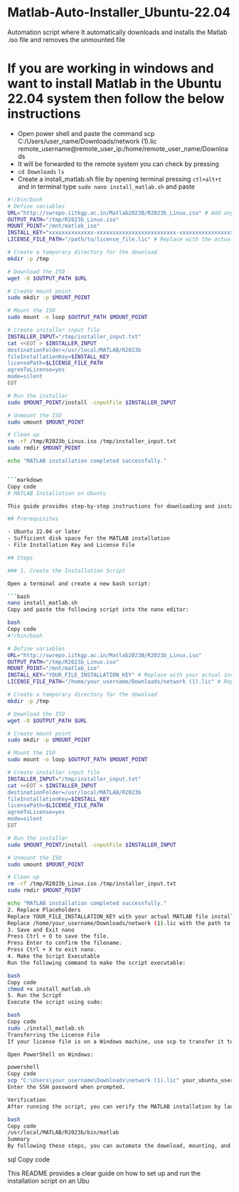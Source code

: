 # Matlab-Auto-Installer_Ubuntu-22.04
Automation script where It automatically downloads and installs the Matlab .iso file and removes the unmounted file
# If you are working in windows and want to install Matlab in the Ubuntu 22.04 system then follow the below instructions
- Open power shell and paste the command  scp C:/Users/user_name/Downloads/network (1).lic remote_username@remote_user_ip:/home/remote_user_name/Downloads
- It will be forwarded to the remote system you can check by pressing
- ```cd Downloads```
     ```ls ```
- Create a install_matlab.sh  file by opening terminal pressing ```ctl+alt+t``` and in terminal type  ```sudo nano install_matlab.sh``` and paste
```bash
#!/bin/bash
# Define variables
URL="http://swrepo.iitkgp.ac.in/Matlab2023B/R2023b_Linux.iso" # Add any URL you have to download it 
OUTPUT_PATH="/tmp/R2023b_Linux.iso"
MOUNT_POINT="/mnt/matlab_iso"
INSTALL_KEY="xxxxxxxxxxxxxx-xxxxxxxxxxxxxxxxxxxxxxxxx-xxxxxxxxxxxxxxxxxxxxxx-xxxxxxxxxxxxxxxxxxxxxx-xxxxxxxx" # Installation key
LICENSE_FILE_PATH="/path/to/license_file.lic" # Replace with the actual path to your license file

# Create a temporary directory for the download
mkdir -p /tmp

# Download the ISO
wget -O $OUTPUT_PATH $URL

# Create mount point
sudo mkdir -p $MOUNT_POINT

# Mount the ISO
sudo mount -o loop $OUTPUT_PATH $MOUNT_POINT

# Create installer input file
INSTALLER_INPUT="/tmp/installer_input.txt"
cat <<EOT > $INSTALLER_INPUT
destinationFolder=/usr/local/MATLAB/R2023b
fileInstallationKey=$INSTALL_KEY
licensePath=$LICENSE_FILE_PATH
agreeToLicense=yes
mode=silent
EOT

# Run the installer
sudo $MOUNT_POINT/install -inputFile $INSTALLER_INPUT

# Unmount the ISO
sudo umount $MOUNT_POINT

# Clean up
rm -rf /tmp/R2023b_Linux.iso /tmp/installer_input.txt
sudo rmdir $MOUNT_POINT

echo "MATLAB installation completed successfully."


```markdown
Copy code
# MATLAB Installation on Ubuntu

This guide provides step-by-step instructions for downloading and installing MATLAB on Ubuntu using a bash script. The script will download the MATLAB ISO, mount it, create the necessary installation input file, and run the installer in silent mode.

## Prerequisites

- Ubuntu 22.04 or later
- Sufficient disk space for the MATLAB installation
- File Installation Key and License File

## Steps

### 1. Create the Installation Script

Open a terminal and create a new bash script:

```bash
nano install_matlab.sh
Copy and paste the following script into the nano editor:

bash
Copy code
#!/bin/bash

# Define variables
URL="http://swrepo.iitkgp.ac.in/Matlab2023B/R2023b_Linux.iso"
OUTPUT_PATH="/tmp/R2023b_Linux.iso"
MOUNT_POINT="/mnt/matlab_iso"
INSTALL_KEY="YOUR_FILE_INSTALLATION_KEY" # Replace with your actual installation key
LICENSE_FILE_PATH="/home/your_username/Downloads/network (1).lic" # Replace with the actual path to your license file

# Create a temporary directory for the download
mkdir -p /tmp

# Download the ISO
wget -O $OUTPUT_PATH $URL

# Create mount point
sudo mkdir -p $MOUNT_POINT

# Mount the ISO
sudo mount -o loop $OUTPUT_PATH $MOUNT_POINT

# Create installer input file
INSTALLER_INPUT="/tmp/installer_input.txt"
cat <<EOT > $INSTALLER_INPUT
destinationFolder=/usr/local/MATLAB/R2023b
fileInstallationKey=$INSTALL_KEY
licensePath=$LICENSE_FILE_PATH
agreeToLicense=yes
mode=silent
EOT

# Run the installer
sudo $MOUNT_POINT/install -inputFile $INSTALLER_INPUT

# Unmount the ISO
sudo umount $MOUNT_POINT

# Clean up
rm -rf /tmp/R2023b_Linux.iso /tmp/installer_input.txt
sudo rmdir $MOUNT_POINT

echo "MATLAB installation completed successfully."
2. Replace Placeholders
Replace YOUR_FILE_INSTALLATION_KEY with your actual MATLAB file installation key.
Replace /home/your_username/Downloads/network (1).lic with the path to your MATLAB license file.
3. Save and Exit nano
Press Ctrl + O to save the file.
Press Enter to confirm the filename.
Press Ctrl + X to exit nano.
4. Make the Script Executable
Run the following command to make the script executable:

bash
Copy code
chmod +x install_matlab.sh
5. Run the Script
Execute the script using sudo:

bash
Copy code
sudo ./install_matlab.sh
Transferring the License File
If your license file is on a Windows machine, use scp to transfer it to your Ubuntu machine.

Open PowerShell on Windows:

powershell
Copy code
scp "C:\Users\your_username\Downloads\network (1).lic" your_ubuntu_username@your_ubuntu_ip:/home/your_ubuntu_username/Downloads/
Enter the SSH password when prompted.

Verification
After running the script, you can verify the MATLAB installation by launching MATLAB:

bash
Copy code
/usr/local/MATLAB/R2023b/bin/matlab
Summary
By following these steps, you can automate the download, mounting, and installation of MATLAB on your Ubuntu machine. Make sure to replace the placeholders with your actual installation key and license file path before running the script.
```

sql
Copy code

This README provides a clear guide on how to set up and run the installation script on an Ubu
